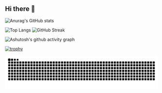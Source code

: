 ## Hi there 👋

<!--
**cjmarklll/cjmarklll** is a ✨ _special_ ✨ repository because its `README.md` (this file) appears on your GitHub profile.

Here are some ideas to get you started:

- 🔭 I’m currently working on ...
- 🌱 I’m currently learning ...
- 👯 I’m looking to collaborate on ...
- 🤔 I’m looking for help with ...
- 💬 Ask me about ...
- 📫 How to reach me: ...
- 😄 Pronouns: ...
- ⚡ Fun fact: ...
-->
![Anurag's GitHub stats](https://github-readme-stats.vercel.app/api?username=cjmarklll&count_private=true&show_icons=true&theme=radical)

![Top Langs](https://github-readme-stats.vercel.app/api/top-langs/?username=cjmarklll&theme=merko)
![GitHub Streak](https://streak-stats.demolab.com/?user=cjmarklll&theme=radical)


![Ashutosh's github activity graph](https://github-readme-activity-graph.vercel.app/graph?username=cjmarklll&theme=tokyo-night)

[![trophy](https://github-profile-trophy.vercel.app/?username=cjmarklll&theme=radical)](https://github.com/ryo-ma/github-profile-trophy)

<picture>
  <source media="(prefers-color-scheme: dark)" srcset="https://raw.githubusercontent.com/cjmarklll/cjmarklll/output/github-contribution-grid-snake-dark.svg">
  <source media="(prefers-color-scheme: light)" srcset="https://raw.githubusercontent.com/cjmarklll/cjmarklll/output/github-contribution-grid-snake.svg">
  <img alt="github contribution grid snake animation" src="https://raw.githubusercontent.com/cjmarklll/cjmarklll/output/github-contribution-grid-snake.svg">
</picture>








